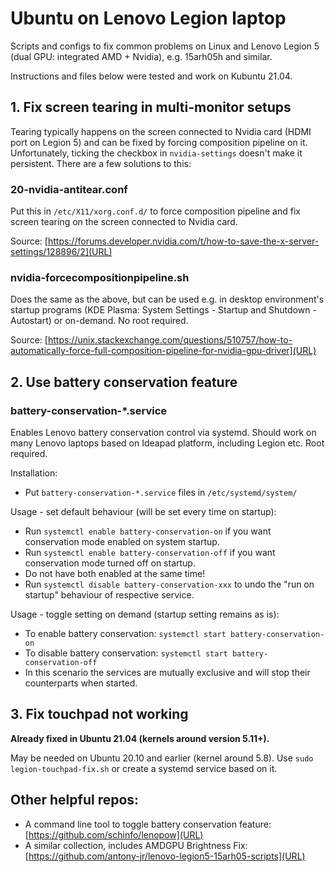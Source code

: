 # Ubuntu on Lenovo Legion laptop

Scripts and configs to fix common problems on Linux and Lenovo Legion 5 (dual GPU: integrated AMD + Nvidia), e.g. 15arh05h and similar.

Instructions and files below were tested and work on Kubuntu 21.04.


## 1. Fix screen tearing in multi-monitor setups

Tearing typically happens on the screen connected to Nvidia card (HDMI port on Legion 5) and can be fixed by forcing composition pipeline on it. Unfortunately, ticking the checkbox in `nvidia-settings` doesn't make it persistent. There are a few solutions to this:

### 20-nvidia-antitear.conf

Put this in `/etc/X11/xorg.conf.d/` to force composition pipeline and fix screen tearing on the screen connected to Nvidia card.

Source: [https://forums.developer.nvidia.com/t/how-to-save-the-x-server-settings/128896/2](URL)

### nvidia-forcecompositionpipeline.sh

Does the same as the above, but can be used e.g. in desktop environment's startup programs (KDE Plasma: System Settings - Startup and Shutdown - Autostart) or on-demand. No root required.

Source: [https://unix.stackexchange.com/questions/510757/how-to-automatically-force-full-composition-pipeline-for-nvidia-gpu-driver](URL)


## 2. Use battery conservation feature

### battery-conservation-*.service

Enables Lenovo battery conservation control via systemd. Should work on many Lenovo laptops based on Ideapad platform, including Legion etc. Root required.

Installation:

  * Put `battery-conservation-*.service` files in `/etc/systemd/system/`

Usage - set default behaviour (will be set every time on startup):

  * Run `systemctl enable battery-conservation-on` if you want conservation mode enabled on system startup.
  * Run `systemctl enable battery-conservation-off` if you want conservation mode turned off on startup.
  * Do not have both enabled at the same time!
  * Run `systemctl disable battery-conservation-xxx` to undo the "run on startup" behaviour of respective service.

Usage - toggle setting on demand (startup setting remains as is):

  * To enable battery conservation: `systemctl start battery-conservation-on`
  * To disable battery conservation: `systemctl start battery-conservation-off`
  * In this scenario the services are mutually exclusive and will stop their counterparts when started.


## 3. Fix touchpad not working

**Already fixed in Ubuntu 21.04 (kernels around version 5.11+).**

May be needed on Ubuntu 20.10 and earlier (kernel around 5.8). Use `sudo legion-touchpad-fix.sh` or create a systemd service based on it.


## Other helpful repos:

* A command line tool to toggle battery conservation feature: [https://github.com/schinfo/lenopow](URL)
* A similar collection, includes AMDGPU Brightness Fix: [https://github.com/antony-jr/lenovo-legion5-15arh05-scripts](URL)

